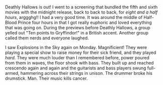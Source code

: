 Deathly Hallows is out! I went to a screening that bundled the fifth and sixth movies with the midnight release, back to back to back, for <i>eight and a half hours</i>, arggghg!! I had a very good time. It was around the middle of Half-Blood Prince four hours in that I got really euphoric and loved everything that was going on. During the previews before Deathly Hallows, a group yelled out "Ten points to Gryffindor!" in a British accent. Another group called them nerds and everyone laughed.

I saw Explosions in the Sky again on Monday. Magnificient! They were playing a special show to raise money for their sick friend, and they played <i>hard</i>. They were much louder than I remembered before, power poured from them in waves, the floor shook with bass. They built up and reached crescendo again and again and the guitarists and bass players swung full-armed, hammering across their strings in unison. The drummer broke his drumstick. Man. Their music kills cancer.
